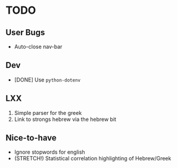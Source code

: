 # TODO
## User Bugs
* Auto-close nav-bar

## Dev
* [DONE] Use `python-dotenv`

## LXX
1. Simple parser for the greek
2. Link to strongs hebrew via the hebrew bit

## Nice-to-have
* Ignore stopwords for english
* (STRETCH!) Statistical correlation highlighting of Hebrew/Greek

